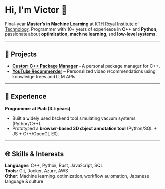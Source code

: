 # Hi, I'm Victor 👋

Final-year **Master’s in Machine Learning** at [KTH Royal Institute of Technology](https://www.kth.se/). Programmer with 10+ years of experience in **C++** and **Python**, passionate about **optimization, machine learning**, and **low-level systems**.

---

## 🚀 Projects

- [**Custom C++ Package Manager**](#) – A personal package manager for C++.  
- [**YouTube Recommender**](#) – Personalized video recommendations using knowledge trees and LLM APIs.

---

## 💼 Experience

**Programmer at Piab (3.5 years)**  
- Built a widely used backend tool simulating vacuum systems (Python/C++).  
- Prototyped a **browser-based 3D object annotation tool** (Python/SQL + JS + C++/OpenGL ES).

---

## 🌐 Skills & Interests

**Languages:** C++, Python, Rust, JavaScript, SQL  
**Tools:** Git, Docker, Azure, AWS  
**Other:** Machine learning, optimization, workflow automation, Japanese language & culture

